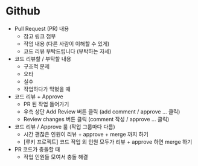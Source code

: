 # Github
* Pull Request (PR) 내용
  * 참고 링크 첨부
  * 작업 내용 (다른 사람이 이해할 수 있게)
  * 코드 리뷰 부탁드립니다 (부탁하는 자세)
* 코드 리뷰할 / 부탁할 내용
  * 구조적 문제
  * 오타
  * 실수
  * 작업하다가 막혔을 때
* 코드 리뷰 + Approve
  * PR 된 작업 들어가기
  * 우측 상단 Add Review 버튼 클릭 (add comment / approve ... 클릭)
  * Review changes 버튼 클릭 (comment 작성 / approve ... 클릭)
* 코드 리뷰 / Approve 룰 (작업 그룹마다 다름)
  * 시간 괜찮은 인원이 리뷰 + approve + merge 까지 하기
  * [루키 프로젝트] 코드 작업 외 인원 모두가 리뷰 + approve 하면 merge 하기
* PR 코드가 충돌할 때
  * 작업 인원들 모여서 충돌 해결